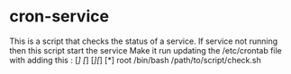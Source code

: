 # cron-service
This is a script that checks the status of a service. If service not running then this script start the service
Make it run updating the /etc/crontab file with adding this :
[*] [*]  [*][*] [*]   root    /bin/bash /path/to/script/check.sh
